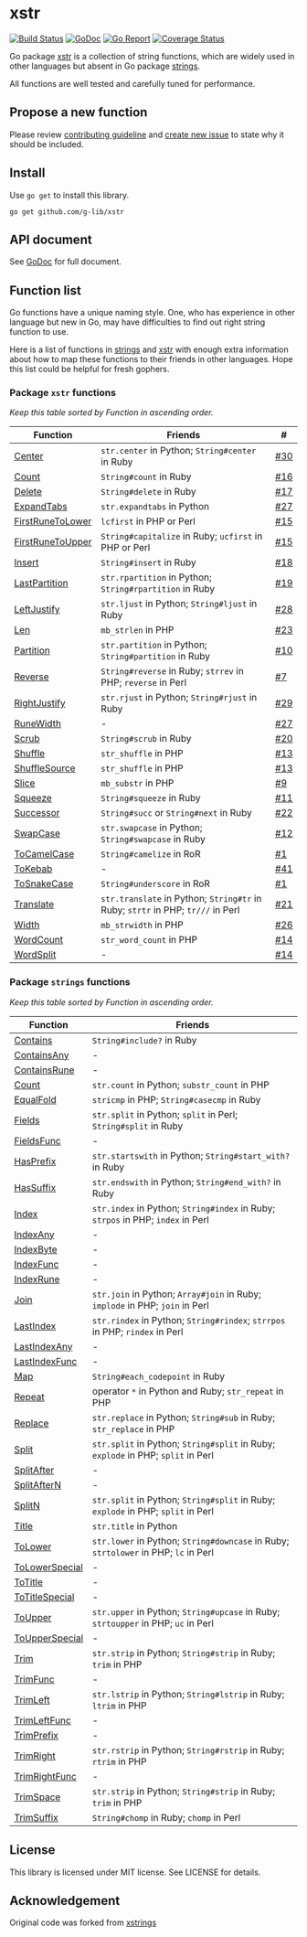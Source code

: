 # xstr #

[![Build Status](https://travis-ci.org/g-lib/xstr.svg?branch=master)](https://travis-ci.com/g-lib/xstr)
[![GoDoc](https://godoc.org/github.com/g-lib/xstr?status.svg)](https://godoc.org/github.com/g-lib/xstr)
[![Go Report](https://goreportcard.com/badge/github.com/g-lib/xstr)](https://goreportcard.com/report/github.com/g-lib/xstr)
[![Coverage Status](https://coveralls.io/repos/github/g-lib/xstr/badge.svg?branch=master)](https://coveralls.io/github/g-lib/xstr?branch=master)

Go package [xstr](https://godoc.org/github.com/g-lib/xstr) is a collection of string functions, which are widely used in other languages but absent in Go package [strings](http://golang.org/pkg/strings).

All functions are well tested and carefully tuned for performance.

## Propose a new function ##

Please review [contributing guideline](CONTRIBUTING.md) and [create new issue](https://github.com/g-lib/xstr/issues) to state why it should be included.

## Install ##

Use `go get` to install this library.

    go get github.com/g-lib/xstr

## API document ##

See [GoDoc](https://godoc.org/github.com/g-lib/xstr) for full document.

## Function list ##

Go functions have a unique naming style. One, who has experience in other language but new in Go, may have difficulties to find out right string function to use.

Here is a list of functions in [strings](http://golang.org/pkg/strings) and [xstr](https://godoc.org/github.com/g-lib/xstr) with enough extra information about how to map these functions to their friends in other languages. Hope this list could be helpful for fresh gophers.

### Package `xstr` functions ###

*Keep this table sorted by Function in ascending order.*

| Function                                                                     | Friends                                                                         | #                                              |
| ---------------------------------------------------------------------------- | ------------------------------------------------------------------------------- | ---------------------------------------------- |
| [Center](https://godoc.org/github.com/g-lib/xstr#Center)                     | `str.center` in Python; `String#center` in Ruby                                 | [#30](https://github.com/g-lib/xstr/issues/30) |
| [Count](https://godoc.org/github.com/g-lib/xstr#Count)                       | `String#count` in Ruby                                                          | [#16](https://github.com/g-lib/xstr/issues/16) |
| [Delete](https://godoc.org/github.com/g-lib/xstr#Delete)                     | `String#delete` in Ruby                                                         | [#17](https://github.com/g-lib/xstr/issues/17) |
| [ExpandTabs](https://godoc.org/github.com/g-lib/xstr#ExpandTabs)             | `str.expandtabs` in Python                                                      | [#27](https://github.com/g-lib/xstr/issues/27) |
| [FirstRuneToLower](https://godoc.org/github.com/g-lib/xstr#FirstRuneToLower) | `lcfirst` in PHP or Perl                                                        | [#15](https://github.com/g-lib/xstr/issues/15) |
| [FirstRuneToUpper](https://godoc.org/github.com/g-lib/xstr#FirstRuneToUpper) | `String#capitalize` in Ruby; `ucfirst` in PHP or Perl                           | [#15](https://github.com/g-lib/xstr/issues/15) |
| [Insert](https://godoc.org/github.com/g-lib/xstr#Insert)                     | `String#insert` in Ruby                                                         | [#18](https://github.com/g-lib/xstr/issues/18) |
| [LastPartition](https://godoc.org/github.com/g-lib/xstr#LastPartition)       | `str.rpartition` in Python; `String#rpartition` in Ruby                         | [#19](https://github.com/g-lib/xstr/issues/19) |
| [LeftJustify](https://godoc.org/github.com/g-lib/xstr#LeftJustify)           | `str.ljust` in Python; `String#ljust` in Ruby                                   | [#28](https://github.com/g-lib/xstr/issues/28) |
| [Len](https://godoc.org/github.com/g-lib/xstr#Len)                           | `mb_strlen` in PHP                                                              | [#23](https://github.com/g-lib/xstr/issues/23) |
| [Partition](https://godoc.org/github.com/g-lib/xstr#Partition)               | `str.partition` in Python; `String#partition` in Ruby                           | [#10](https://github.com/g-lib/xstr/issues/10) |
| [Reverse](https://godoc.org/github.com/g-lib/xstr#Reverse)                   | `String#reverse` in Ruby; `strrev` in PHP; `reverse` in Perl                    | [#7](https://github.com/g-lib/xstr/issues/7)   |
| [RightJustify](https://godoc.org/github.com/g-lib/xstr#RightJustify)         | `str.rjust` in Python; `String#rjust` in Ruby                                   | [#29](https://github.com/g-lib/xstr/issues/29) |
| [RuneWidth](https://godoc.org/github.com/g-lib/xstr#RuneWidth)               | -                                                                               | [#27](https://github.com/g-lib/xstr/issues/27) |
| [Scrub](https://godoc.org/github.com/g-lib/xstr#Scrub)                       | `String#scrub` in Ruby                                                          | [#20](https://github.com/g-lib/xstr/issues/20) |
| [Shuffle](https://godoc.org/github.com/g-lib/xstr#Shuffle)                   | `str_shuffle` in PHP                                                            | [#13](https://github.com/g-lib/xstr/issues/13) |
| [ShuffleSource](https://godoc.org/github.com/g-lib/xstr#ShuffleSource)       | `str_shuffle` in PHP                                                            | [#13](https://github.com/g-lib/xstr/issues/13) |
| [Slice](https://godoc.org/github.com/g-lib/xstr#Slice)                       | `mb_substr` in PHP                                                              | [#9](https://github.com/g-lib/xstr/issues/9)   |
| [Squeeze](https://godoc.org/github.com/g-lib/xstr#Squeeze)                   | `String#squeeze` in Ruby                                                        | [#11](https://github.com/g-lib/xstr/issues/11) |
| [Successor](https://godoc.org/github.com/g-lib/xstr#Successor)               | `String#succ` or `String#next` in Ruby                                          | [#22](https://github.com/g-lib/xstr/issues/22) |
| [SwapCase](https://godoc.org/github.com/g-lib/xstr#SwapCase)                 | `str.swapcase` in Python; `String#swapcase` in Ruby                             | [#12](https://github.com/g-lib/xstr/issues/12) |
| [ToCamelCase](https://godoc.org/github.com/g-lib/xstr#ToCamelCase)           | `String#camelize` in RoR                                                        | [#1](https://github.com/g-lib/xstr/issues/1)   |
| [ToKebab](https://godoc.org/github.com/g-lib/xstr#ToKebabCase)               | -                                                                               | [#41](https://github.com/g-lib/xstr/issues/41) |
| [ToSnakeCase](https://godoc.org/github.com/g-lib/xstr#ToSnakeCase)           | `String#underscore` in RoR                                                      | [#1](https://github.com/g-lib/xstr/issues/1)   |
| [Translate](https://godoc.org/github.com/g-lib/xstr#Translate)               | `str.translate` in Python; `String#tr` in Ruby; `strtr` in PHP; `tr///` in Perl | [#21](https://github.com/g-lib/xstr/issues/21) |
| [Width](https://godoc.org/github.com/g-lib/xstr#Width)                       | `mb_strwidth` in PHP                                                            | [#26](https://github.com/g-lib/xstr/issues/26) |
| [WordCount](https://godoc.org/github.com/g-lib/xstr#WordCount)               | `str_word_count` in PHP                                                         | [#14](https://github.com/g-lib/xstr/issues/14) |
| [WordSplit](https://godoc.org/github.com/g-lib/xstr#WordSplit)               | -                                                                               | [#14](https://github.com/g-lib/xstr/issues/14) |

### Package `strings` functions ###

*Keep this table sorted by Function in ascending order.*

| Function                                                        | Friends                                                                             |
| --------------------------------------------------------------- | ----------------------------------------------------------------------------------- |
| [Contains](http://golang.org/pkg/strings/#Contains)             | `String#include?` in Ruby                                                           |
| [ContainsAny](http://golang.org/pkg/strings/#ContainsAny)       | -                                                                                   |
| [ContainsRune](http://golang.org/pkg/strings/#ContainsRune)     | -                                                                                   |
| [Count](http://golang.org/pkg/strings/#Count)                   | `str.count` in Python; `substr_count` in PHP                                        |
| [EqualFold](http://golang.org/pkg/strings/#EqualFold)           | `stricmp` in PHP; `String#casecmp` in Ruby                                          |
| [Fields](http://golang.org/pkg/strings/#Fields)                 | `str.split` in Python; `split` in Perl; `String#split` in Ruby                      |
| [FieldsFunc](http://golang.org/pkg/strings/#FieldsFunc)         | -                                                                                   |
| [HasPrefix](http://golang.org/pkg/strings/#HasPrefix)           | `str.startswith` in Python; `String#start_with?` in Ruby                            |
| [HasSuffix](http://golang.org/pkg/strings/#HasSuffix)           | `str.endswith` in Python; `String#end_with?` in Ruby                                |
| [Index](http://golang.org/pkg/strings/#Index)                   | `str.index` in Python; `String#index` in Ruby; `strpos` in PHP; `index` in Perl     |
| [IndexAny](http://golang.org/pkg/strings/#IndexAny)             | -                                                                                   |
| [IndexByte](http://golang.org/pkg/strings/#IndexByte)           | -                                                                                   |
| [IndexFunc](http://golang.org/pkg/strings/#IndexFunc)           | -                                                                                   |
| [IndexRune](http://golang.org/pkg/strings/#IndexRune)           | -                                                                                   |
| [Join](http://golang.org/pkg/strings/#Join)                     | `str.join` in Python; `Array#join` in Ruby; `implode` in PHP; `join` in Perl        |
| [LastIndex](http://golang.org/pkg/strings/#LastIndex)           | `str.rindex` in Python; `String#rindex`; `strrpos` in PHP; `rindex` in Perl         |
| [LastIndexAny](http://golang.org/pkg/strings/#LastIndexAny)     | -                                                                                   |
| [LastIndexFunc](http://golang.org/pkg/strings/#LastIndexFunc)   | -                                                                                   |
| [Map](http://golang.org/pkg/strings/#Map)                       | `String#each_codepoint` in Ruby                                                     |
| [Repeat](http://golang.org/pkg/strings/#Repeat)                 | operator `*` in Python and Ruby; `str_repeat` in PHP                                |
| [Replace](http://golang.org/pkg/strings/#Replace)               | `str.replace` in Python; `String#sub` in Ruby; `str_replace` in PHP                 |
| [Split](http://golang.org/pkg/strings/#Split)                   | `str.split` in Python; `String#split` in Ruby; `explode` in PHP; `split` in Perl    |
| [SplitAfter](http://golang.org/pkg/strings/#SplitAfter)         | -                                                                                   |
| [SplitAfterN](http://golang.org/pkg/strings/#SplitAfterN)       | -                                                                                   |
| [SplitN](http://golang.org/pkg/strings/#SplitN)                 | `str.split` in Python; `String#split` in Ruby; `explode` in PHP; `split` in Perl    |
| [Title](http://golang.org/pkg/strings/#Title)                   | `str.title` in Python                                                               |
| [ToLower](http://golang.org/pkg/strings/#ToLower)               | `str.lower` in Python; `String#downcase` in Ruby; `strtolower` in PHP; `lc` in Perl |
| [ToLowerSpecial](http://golang.org/pkg/strings/#ToLowerSpecial) | -                                                                                   |
| [ToTitle](http://golang.org/pkg/strings/#ToTitle)               | -                                                                                   |
| [ToTitleSpecial](http://golang.org/pkg/strings/#ToTitleSpecial) | -                                                                                   |
| [ToUpper](http://golang.org/pkg/strings/#ToUpper)               | `str.upper` in Python; `String#upcase` in Ruby; `strtoupper` in PHP; `uc` in Perl   |
| [ToUpperSpecial](http://golang.org/pkg/strings/#ToUpperSpecial) | -                                                                                   |
| [Trim](http://golang.org/pkg/strings/#Trim)                     | `str.strip` in Python; `String#strip` in Ruby; `trim` in PHP                        |
| [TrimFunc](http://golang.org/pkg/strings/#TrimFunc)             | -                                                                                   |
| [TrimLeft](http://golang.org/pkg/strings/#TrimLeft)             | `str.lstrip` in Python; `String#lstrip` in Ruby; `ltrim` in PHP                     |
| [TrimLeftFunc](http://golang.org/pkg/strings/#TrimLeftFunc)     | -                                                                                   |
| [TrimPrefix](http://golang.org/pkg/strings/#TrimPrefix)         | -                                                                                   |
| [TrimRight](http://golang.org/pkg/strings/#TrimRight)           | `str.rstrip` in Python; `String#rstrip` in Ruby; `rtrim` in PHP                     |
| [TrimRightFunc](http://golang.org/pkg/strings/#TrimRightFunc)   | -                                                                                   |
| [TrimSpace](http://golang.org/pkg/strings/#TrimSpace)           | `str.strip` in Python; `String#strip` in Ruby; `trim` in PHP                        |
| [TrimSuffix](http://golang.org/pkg/strings/#TrimSuffix)         | `String#chomp` in Ruby; `chomp` in Perl                                             |

## License ##

This library is licensed under MIT license. See LICENSE for details.

## Acknowledgement

Original code was forked from [xstrings](https://github.com/g-lib/xstrings)